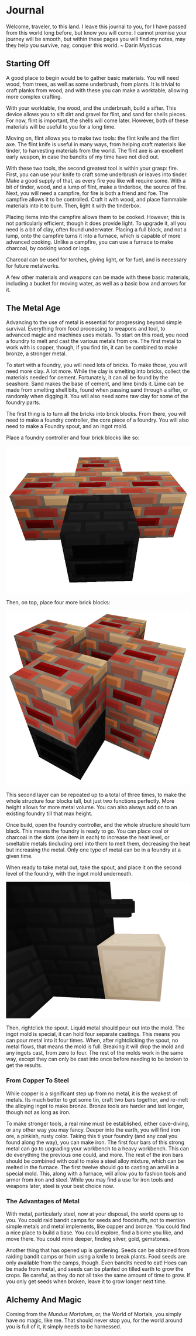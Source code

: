 # Journal
Welcome, traveler, to this land. I leave this journal to you, for I have passed from this world long before, but know you will come. I cannot promise your journey will be smooth, but within these pages you will find my notes, may they help you survive, nay, conquer this world.
~ Darin Mysticus

## Starting Off
A good place to begin would be to gather basic materials. You will need wood, from trees, as well as some underbrush, from plants. It is trivial to craft planks from wood, and with these you can make a worktable, allowing more complex crafting.

With your worktable, the wood, and the underbrush, build a sifter. This device allows you to sift dirt and gravel for flint, and sand for shells pieces. For now, flint is important, the shells will come later. However, both of these materials will be useful to you for a long time.

Moving on, flint allows you to make two tools: the flint knife and the flint axe. The flint knife is useful in many ways, from helping craft materials like tinder, to harvesting materials from the world. The flint axe is an excellent early weapon, in case the bandits of my time have not died out. 

With these two tools, the second greatest tool is within your grasp: fire. First, you can use your knife to craft some underbrush or leaves into tinder. Make a good supply of that, as every fire you like will require some. With a bit of tinder, wood, and a lump of flint, make a tinderbox, the source of fire. Next, you will need a campfire, for fire is both a friend and foe. The campfire allows it to be controlled. Craft it with wood, and place flammable materials into it to burn. Then, light it with the tinderbox.

Placing items into the campfire allows them to be cooked. However, this is not particularly efficient, though it does provide light. To upgrade it, all you need is a bit of clay, often found underwater. Placing a full block, and not a lump, onto the campfire turns it into a furnace, which is capable of more advanced cooking. Unlike a campfire, you can use a furnace to make charcoal, by cooking wood or logs.

Charcoal can be used for torches, giving light, or for fuel, and is necessary for future metalworks. 

A few other materials and weapons can be made with these basic materials, including a bucket for moving water, as well as a basic bow and arrows for it.


## The Metal Age
Advancing to the use of metal is essential for progressing beyond simple survival. Everything from food processing to weapons and tool, to advanced magic and machines uses metals. To start on this road, you need a foundry to melt and cast the various metals from ore. The first metal to work with is copper, though, if you find tin, it can be combined to make bronze, a stronger metal.

To start with a foundry, you will need lots of bricks. To make those, you will need more clay. A lot more.
While the clay is smelting into bricks, collect the materials needed for cement. Fortunately, it can all be found by the seashore. Sand makes the base of cement, and lime binds it. Lime can be made from smelting shell bits, found when passing sand through a sifter, or randomly when digging it. You will also need some raw clay for some of the foundry parts.

The first thing is to turn all the bricks into brick blocks. From there, you will need to make a foundry controller, the core piece of a foundry. You will also need to make a Foundry spout, and an ingot mold. 

Place a foundry controller and four brick blocks like so:

![Foundry Step 1](./images/Foundry_1.png)

Then, on top, place four more brick blocks:

![Foundry Step 2](./images/Foundry_2.png)

This second layer can be repeated up to a total of three times, to make the whole structure four blocks tall, but just two functions perfectly. More height allows for more metal volume. You can also always add on to an existing foundry till that max height.

Once build, open the foundry controller, and the whole structure should turn black. This means the foundry is ready to go. You can place coal or charcoal in the slots (one item in each) to increase the heat level, or smeltable metals (including ore) into them to melt them, decreasing the heat but increasing the metal. Only one type of metal can be in a foundry at a given time.

When ready to take metal out, take the spout, and place it on the second level of the foundry, with the ingot mold underneath. 

![Foundry Step 3](./images/Foundry_3.png)

Then, rightclick the spout. Liquid metal should pour out into the mold. The ingot mold is special, it can hold four separate castings. This means you can pour metal into it four times. When, after rightclicking the spout, no metal flows, that means the mold is full. Breaking it will drop the mold and any ingots cast, from zero to four. The rest of the molds work in the same way, except they can only be cast into once before needing to be broken to get the results.

### From Copper To Steel

While copper is a significant step up from no metal, it is the weakest of metals. Its much better to get some tin, craft two bars together, and re-melt the alloying ingot to make bronze. Bronze tools are harder and last longer, though not as long as iron.

To make stronger tools, a real mine must be established, either cave-diving, or any other way you may fancy. Deeper into the earth, you will find iron ore, a pinkish, rusty color. Taking this ti your foundry (and any coal you found along the way), you can make iron. The first four bars of this strong metal can go to upgrading your workbench to a heavy workbench. This can do everything the previous one could, and more. The rest of the iron bars should be combined with coal to make a steel alloy mixture, which can be melted in the furnace. The first twelve should go to casting an anvil in a special mold. This, along with a furnace, will allow you to fashion tools and armor from iron and steel. While you may find a use for iron tools and weapons later, steel is your best choice now.

### The Advantages of Metal
With metal, particularly steel, now at your disposal, the world opens up to you. You could raid bandit camps for seeds and foodstuffs, not to mention simple metals and metal implements, like copper and bronze. You could find a nice place to build a base. You could explore, find a biome you like, and move there. You could mine deeper, finding silver, gold, gemstones. 

Another thing that has opened up is gardening. Seeds can be obtained from raiding bandit camps or from using a knife to break plants. Food seeds are only available from the camps, though. Even bandits need to eat! Hoes can be made from metal, and seeds can be planted on tilled earth to grow the crops. Be careful, as they do not all take the same amount of time to grow. If you only get seeds when broken, leave it to grow longer next time.

## Alchemy And Magic
Coming from the *Mundus Mortalum*, or, the World of Mortals, you simply have no magic, like me. That should never stop you, for the world around you is full of it, it simply needs to be harnessed. 